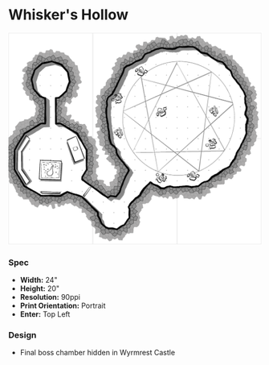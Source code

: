 # Whisker's Hollow

![](./underground-ritual-chamber-90ppi.png)

### Spec

- **Width:** 24"
- **Height:** 20"
- **Resolution:** 90ppi
- **Print Orientation:** Portrait
- **Enter:** Top Left

### Design

- Final boss chamber hidden in Wyrmrest Castle
